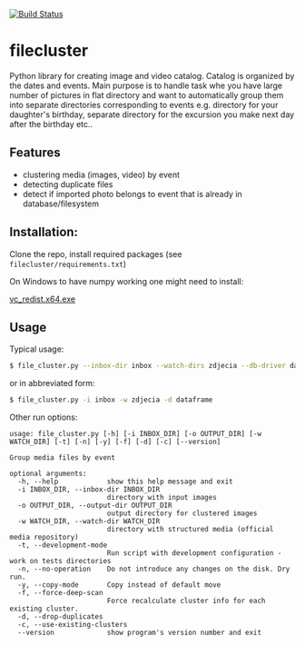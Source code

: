 [![Build Status](https://semaphoreci.com/api/v1/izikeros/filecluster/branches/master/shields_badge.svg)](https://semaphoreci.com/izikeros/filecluster)
# filecluster
Python library for creating image and video catalog. Catalog is organized by the dates and events.
Main purpose is to handle task whe you have large number of pictures in flat
directory and want to automatically group them into separate directories 
corresponding to events e.g. directory for your daughter's birthday, separate
directory for the excursion you make next day after the birthday etc.. 

## Features
- clustering media (images, video) by event
- detecting duplicate files
- detect if imported photo belongs to event that is already in database/filesystem

## Installation:
Clone the repo, install required packages (see `filecluster/requirements.txt`)

On Windows to have numpy working one might need to install:

[vc_redist.x64.exe](https://aka.ms/vs/15/release/vc_redist.x64.exe)

## Usage
Typical usage:
```bash
$ file_cluster.py --inbox-dir inbox --watch-dirs zdjecia --db-driver dataframe
```

or in abbreviated form:

```bash
$ file_cluster.py -i inbox -w zdjecia -d dataframe
```
Other run options:
```
usage: file_cluster.py [-h] [-i INBOX_DIR] [-o OUTPUT_DIR] [-w WATCH_DIR] [-t] [-n] [-y] [-f] [-d] [-c] [--version]

Group media files by event

optional arguments:
  -h, --help            show this help message and exit
  -i INBOX_DIR, --inbox-dir INBOX_DIR
                        directory with input images
  -o OUTPUT_DIR, --output-dir OUTPUT_DIR
                        output directory for clustered images
  -w WATCH_DIR, --watch-dir WATCH_DIR
                        directory with structured media (official media repository)
  -t, --development-mode
                        Run script with development configuration - work on tests directories
  -n, --no-operation    Do not introduce any changes on the disk. Dry run.
  -y, --copy-mode       Copy instead of default move
  -f, --force-deep-scan
                        Force recalculate cluster info for each existing cluster.
  -d, --drop-duplicates
  -c, --use-existing-clusters
  --version             show program's version number and exit

```
